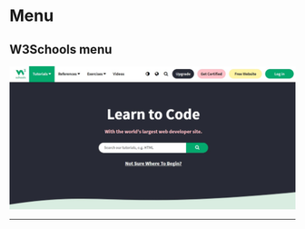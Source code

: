 # Menu

## W3Schools menu

<a href="https://github.com/cafedx/learn-html-css-by-practice/blob/main/Components/menus/w3schools/w3schools.html"><img src="assets/menu/w3schools-menu.jpg" alt="W3schools home page">
</a>

---
